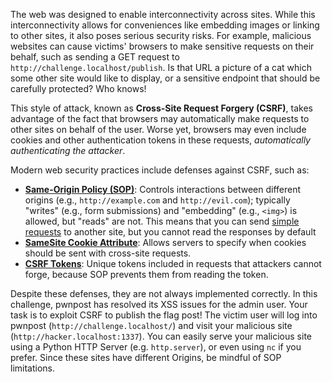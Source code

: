 The web was designed to enable interconnectivity across sites. While this interconnectivity allows for conveniences like embedding images or linking to other sites, it also poses serious security risks. For example, malicious websites can cause victims' browsers to make sensitive requests on their behalf, such as sending a GET request to `http://challenge.localhost/publish`. Is that URL a picture of a cat which some other site would like to display, or a sensitive endpoint that should be carefully protected? Who knows!

This style of attack, known as **Cross-Site Request Forgery (CSRF)**, takes advantage of the fact that browsers may automatically make requests to other sites on behalf of the user. Worse yet, browsers may even include cookies and other authentication tokens in these requests, *automatically authenticating the attacker*. 

Modern web security practices include defenses against CSRF, such as:
- [**Same-Origin Policy (SOP)**](https://developer.mozilla.org/en-US/docs/Web/Security/Same-origin_policy): Controls interactions between different origins (e.g., `http://example.com` and `http://evil.com`); typically "writes" (e.g., form submissions) and "embedding" (e.g., `<img>`) is allowed, but "reads" are not. This means that you can send [simple requests](https://developer.mozilla.org/en-US/docs/Web/HTTP/CORS#simple_requests) to another site, but you cannot read the responses by default
- [**SameSite Cookie Attribute**](https://developer.mozilla.org/en-US/docs/Web/HTTP/Cookies#controlling_third-party_cookies_with_samesite): Allows servers to specify when cookies should be sent with cross-site requests.
- [**CSRF Tokens**](https://developer.mozilla.org/en-US/docs/Web/Security/Practical_implementation_guides/CSRF_prevention#anti-csrf_tokens): Unique tokens included in requests that attackers cannot forge, because SOP prevents them from reading the token.

Despite these defenses, they are not always implemented correctly. In this challenge, pwnpost has resolved its XSS issues for the admin user. Your task is to exploit CSRF to publish the flag post! The victim user will log into pwnpost (`http://challenge.localhost/`) and visit your malicious site (`http://hacker.localhost:1337`). You can easily serve your malicious site using a Python HTTP Server (e.g. `http.server`), or even using `nc` if you prefer. Since these sites have different Origins, be mindful of SOP limitations.
